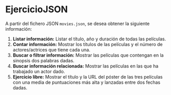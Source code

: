 
# EjercicioJSON

A partir del fichero JSON `movies.json`, se desea obtener la siguiente información:

1. **Listar información:** Listar el título, año y duración de todas las películas.
2. **Contar información:** Mostrar los títulos de las películas y el número de actores/actrices que tiene cada una.
3. **Buscar o filtrar información:** Mostrar las películas que contengan en la sinopsis dos palabras dadas.
4. **Buscar información relacionada:** Mostrar las películas en las que ha trabajado un actor dado.
5. **Ejercicio libre:** Mostrar el título y la URL del póster de las tres películas con una media de puntuaciones más alta y lanzadas entre dos fechas dadas.
